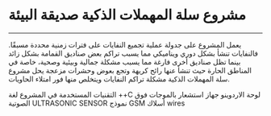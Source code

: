 # مشروع سلة المهملات الذكية صديقة البيئة______________________________________________________________يعمل المشروع على جدولة عملية تجميع النفايات على فترات زمنية محددة مسبقًا. فالنفايات تنشأ بشكل دوري ويناميكي مما يسبب تراكم بعض صناديق القمامة بشكل زائد بينما تظل صناديق أخرى فارغة مما يسبب مشكلة جمالية وبيئية وصحية، خاصة في المناطق الحارة حيث تنشأ عنها رائح كريهة وتجع بعوض وحشرات مزعجة يحل مشروع سلة المهملات الذكية مشكلة تراكم النفايات ويتخلص منها فور امتلاء الحاويات. التقنيات المستخدمة في المشروع لغة ++Cلوحة  الاردوينوجهاز استشعار بالموجات فوق الصوتية ULTRASONIC SENSOR نموذج GSM أسلاك wires